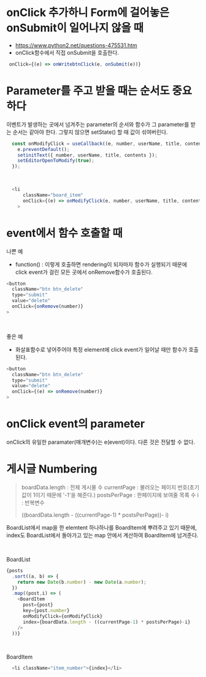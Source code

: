# onClick 추가하니 Form에 걸어놓은 onSubmit이 일어나지 않을 때

- https://www.python2.net/questions-475531.htm
- onClick함수에서 직접 onSubmit을 호출한다.

```js
 onClick={(e) => onWritebtnClick(e, onSubmit(e))}
```

# Parameter를 주고 받을 때는 순서도 중요하다

이벤트가 발생하는 곳에서 넘겨주는 parameter의 순서와 함수가 그 parameter를 받는 순서는 같아야 한다. 그렇지 않으면 setState() 할 때 값이 섞여버린다.

```js
  const onModifyClick = useCallback((e, number, userName, title, contents) => {
    e.preventDefault();
    setinitText({ number, userName, title, contents });
    setEditorOpenToModify(true);
  });
```

<br/>

```js
  <li
      className="board_item"
      onClick={(e) => onModifyClick(e, number, userName, title, contents)}
    >
```

# event에서 함수 호출할 때

나쁜 예

- function() : 이렇게 호출하면 rendering이 되자마자 함수가 실행되기 때문에 click event가 걸린 모든 곳에서 onRemove함수가 호출된다.

```js
<button
  className="btn btn_delete"
  type="submit"
  value="delete"
  onClick={onRemove(number)}
>
```

<br/>

좋은 예

- 화살표함수로 넣어주어야 특정 element에 click event가 일어날 때만 함수가 호출된다.

```js
<button
  className="btn btn_delete"
  type="submit"
  value="delete"
  onClick={(e) => onRemove(number)}
>
```

# onClick event의 parameter

onClick의 유일한 paramater(매개변수)는 e(event)이다. 다른 것은 전달할 수 없다.

# 게시글 Numbering

> boardData.length : 전체 게시물 수
> currentPage : 불러오는 페이지 번호(초기값이 1이기 때문에 '-1'을 해준다.)
> postsPerPage : 한페이지에 보여줄 목록 수
> i : 반복변수
>
> ((boardData.length - ((currentPage-1) * postsPerPage))- i)

BoardList에서 map을 한 elemtent 하나하나를 BoardItem에 뿌려주고 있기 때문에, index도 BoardList에서 돌아가고 있는 map 안에서 계산하여 BoardItem에 넘겨준다.

<br/>

BoardList
```js
{posts
  .sort((a, b) => {
    return new Date(b.number) - new Date(a.number);
  })
  .map((post,i) => (
    <BoardItem
      post={post}
      key={post.number}
      onModifyClick={onModifyClick}
      index={boardData.length - ((currentPage-1) * postsPerPage)-i}
    />
  ))}
```
<br/>

BoardItem
```js
  <li className="item_number">{index}</li>
```